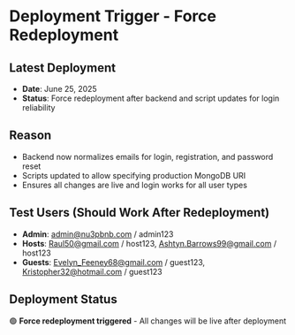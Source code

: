 # Deployment Trigger - Force Redeployment

## Latest Deployment
- **Date**: June 25, 2025
- **Status**: Force redeployment after backend and script updates for login reliability

## Reason
- Backend now normalizes emails for login, registration, and password reset
- Scripts updated to allow specifying production MongoDB URI
- Ensures all changes are live and login works for all user types

## Test Users (Should Work After Redeployment)
- **Admin**: admin@nu3pbnb.com / admin123
- **Hosts**: Raul50@gmail.com / host123, Ashtyn.Barrows99@gmail.com / host123
- **Guests**: Evelyn_Feeney68@gmail.com / guest123, Kristopher32@hotmail.com / guest123

## Deployment Status
🟢 **Force redeployment triggered** - All changes will be live after deployment 